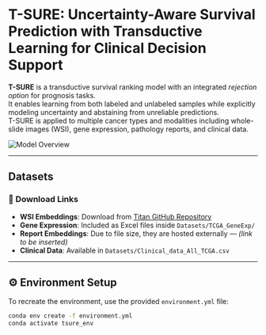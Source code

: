 
# T-SURE: Uncertainty-Aware Survival Prediction with Transductive Learning for Clinical Decision Support

**T-SURE** is a transductive survival ranking model with an integrated *rejection option* for prognosis tasks.  
It enables learning from both labeled and unlabeled samples while explicitly modeling uncertainty and abstaining from unreliable predictions.  
T-SURE is applied to multiple cancer types and modalities including whole-slide images (WSI), gene expression, pathology reports, and clinical data.

![Model Overview](assets/model_overview.png)

---

## Datasets

### 🔗 Download Links

- **WSI Embeddings**: Download from [Titan GitHub Repository](https://github.com/mahmoodlab/TITAN)
- **Gene Expression**: Included as Excel files inside `Datasets/TCGA_GeneExp/`
- **Report Embeddings**: Due to file size, they are hosted externally — *(link to be inserted)*  
- **Clinical Data**: Available in `Datasets/Clinical_data_All_TCGA.csv`

---

## ⚙️ Environment Setup

To recreate the environment, use the provided `environment.yml` file:

```bash
conda env create -f environment.yml
conda activate tsure_env

